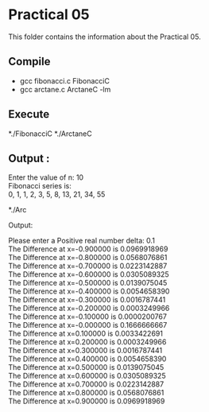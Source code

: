# Practical 05

This folder contains the information about the Practical 05.

## Compile

* gcc fibonacci.c FibonacciC 
* gcc arctane.c ArctaneC -lm

## Execute

*./FibonacciC
*./ArctaneC

## Output : 

Enter the value of n: 10 <br>
Fibonacci series is: <br>
0, 1, 1, 2, 3, 5, 8, 13, 21, 34, 55<br>

*./Arc

Output: 

Please enter a Positive real number delta:
0.1 <br>
The Difference at x=-0.900000 is 0.0969918969 <br>
The Difference at x=-0.800000 is 0.0568076861<br>
The Difference at x=-0.700000 is 0.0223142887<br>
The Difference at x=-0.600000 is 0.0305089325<br>
The Difference at x=-0.500000 is 0.0139075045<br>
The Difference at x=-0.400000 is 0.0054658390<br>
The Difference at x=-0.300000 is 0.0016787441<br>
The Difference at x=-0.200000 is 0.0003249966<br>
The Difference at x=-0.100000 is 0.0000200767<br>
The Difference at x=-0.000000 is 0.1666666667<br>
The Difference at x=0.100000 is 0.0033422691<br>
The Difference at x=0.200000 is 0.0003249966<br>
The Difference at x=0.300000 is 0.0016787441<br>
The Difference at x=0.400000 is 0.0054658390<br>
The Difference at x=0.500000 is 0.0139075045<br>
The Difference at x=0.600000 is 0.0305089325<br>
The Difference at x=0.700000 is 0.0223142887<br>
The Difference at x=0.800000 is 0.0568076861<br>
The Difference at x=0.900000 is 0.0969918969<br>
